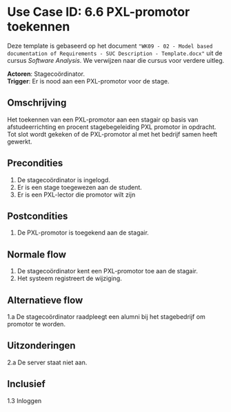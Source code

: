 # Use Case ID: 6.6 PXL-promotor toekennen

Deze template is gebaseerd op het document `"WK09 - 02 - Model based documentation of Requirements - SUC Description - Template.docx"`
uit de cursus _Software Analysis_. We verwijzen naar die cursus voor verdere uitleg. 

**Actoren**: Stagecoördinator.                               
**Trigger**: Er is nood aan een PXL-promotor voor de stage.

## Omschrijving

Het toekennen van een PXL-promotor aan een stagair op basis van afstudeerrichting en procent stagebegeleiding PXL promotor in opdracht.
Tot slot wordt gekeken of de PXL-promotor al met het bedrijf samen heeft gewerkt.

## Precondities

1. De stagecoördinator is ingelogd.
2. Er is een stage toegewezen aan de student.
3. Er is een PXL-lector die promotor wilt zijn

## Postcondities

1. De PXL-promotor is toegekend aan de stagair.

## Normale flow

1. De stagecoördinator kent een PXL-promotor toe aan de stagair.
2. Het systeem registreert de wijziging.

## Alternatieve flow

1.a De stagecoördinator raadpleegt een alumni bij het stagebedrijf om promotor te worden.

## Uitzonderingen

2.a De server staat niet aan.

## Inclusief

1.3 Inloggen